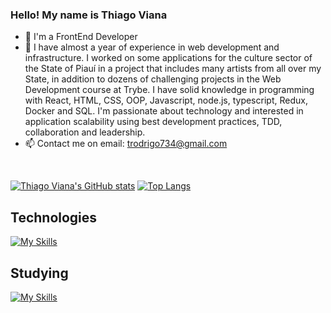 ### Hello! My name is Thiago Viana

- 🚀 I'm a FrontEnd Developer
- 🔭 I have almost a year of experience in web development and infrastructure. I worked on some applications for the culture sector of the State of Piauí in a project that includes many artists from all over my State, in addition to dozens of challenging projects in the Web Development course at Trybe. I have solid knowledge in programming with React, HTML, CSS, OOP, Javascript, node.js, typescript, Redux, Docker and SQL. I'm passionate about technology and interested in application scalability using best development practices, TDD, collaboration and leadership.
- 📫 Contact me on email: trodrigo734@gmail.com

<div>
  <a href="https://github.com/thiagorvianas/">
 
</div>
  
<div style="display: inline_block"><br>
  
  [![Thiago Viana's GitHub stats](https://github-readme-stats.vercel.app/api?username=thiagorvianas)](https://github.com/anuraghazra/github-readme-stats)
  [![Top Langs](https://github-readme-stats.vercel.app/api/top-langs/?username=thiagorvianas)](https://github.com/anuraghazra/github-readme-stats)
  
## Technologies
  
  [![My Skills](https://skills.thijs.gg/icons?i=react,js,ts,html,css,docker,git,mysql,nodejs)](https://skills.thijs.gg)
 
</div>
  
## Studying

  [![My Skills](https://skills.thijs.gg/icons?i=mongodb)](https://skills.thijs.gg)

  
 
</div>
